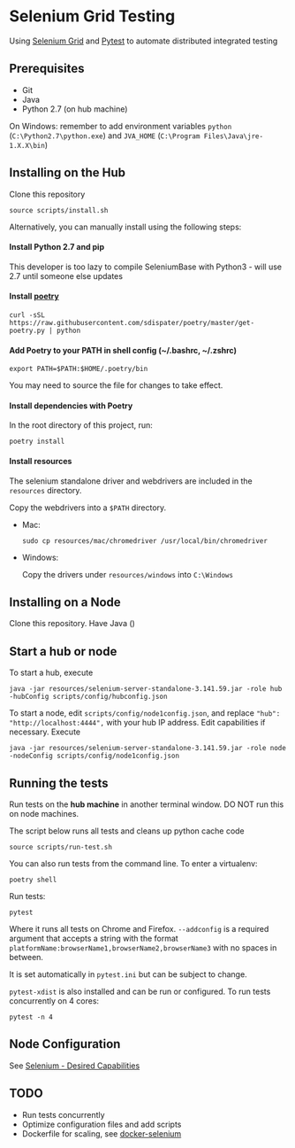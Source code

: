 # Selenium Grid Testing

Using [Selenium Grid](https://www.seleniumhq.org/) and [Pytest](https://docs.pytest.org/en/latest/) to automate distributed integrated testing

## Prerequisites

* Git
* Java
* Python 2.7 (on hub machine)

On Windows: remember to add environment variables `python` (`C:\Python2.7\python.exe`) and `JVA_HOME` (`C:\Program Files\Java\jre-1.X.X\bin`)

## Installing on the Hub

Clone this repository

```
source scripts/install.sh
```

Alternatively, you can manually install using the following steps:

#### Install Python 2.7 and pip

This developer is too lazy to compile SeleniumBase with Python3 - will use 2.7 until someone else updates

#### Install [poetry](https://github.com/sdispater/poetry) 

```
curl -sSL https://raw.githubusercontent.com/sdispater/poetry/master/get-poetry.py | python
```

#### Add Poetry to your PATH in shell config (~/.bashrc, ~/.zshrc)

```
export PATH=$PATH:$HOME/.poetry/bin
```

You may need to source the file for changes to take effect.


#### Install dependencies with Poetry

In the root directory of this project, run:

```
poetry install
```

#### Install resources

The selenium standalone driver and webdrivers are included in the `resources` directory.

Copy the webdrivers into a `$PATH` directory.

* Mac: 

    ```
    sudo cp resources/mac/chromedriver /usr/local/bin/chromedriver
    ```

* Windows:

    Copy the drivers under `resources/windows` into `C:\Windows`
    
## Installing on a Node

Clone this repository. Have Java ()

## Start a hub or node

To start a hub, execute

```
java -jar resources/selenium-server-standalone-3.141.59.jar -role hub -hubConfig scripts/config/hubconfig.json
```

To start a node, edit `scripts/config/node1config.json`, and replace `"hub": "http://localhost:4444",` with your hub IP address. Edit capabilities if necessary. Execute

```
java -jar resources/selenium-server-standalone-3.141.59.jar -role node -nodeConfig scripts/config/node1config.json
```

## Running the tests

Run tests on the **hub machine** in another terminal window. DO NOT run this on node machines.

The script below runs all tests and cleans up python cache code

```
source scripts/run-test.sh
```

You can also run tests from the command line. To enter a virtualenv:

```
poetry shell
```

Run tests:

```
pytest
```

Where it runs all tests on Chrome and Firefox. `--addconfig` is a required argument that accepts a string with the format `platformName:browserName1,browserName2,browserName3` with no spaces in between. 

It is set automatically in `pytest.ini` but can be subject to change.

`pytest-xdist` is also installed and can be run or configured. To run tests concurrently on 4 cores:

```
pytest -n 4
``` 

## Node Configuration

See [Selenium - Desired Capabilities](https://github.com/SeleniumHQ/selenium/wiki/DesiredCapabilities)

## TODO

* Run tests concurrently
* Optimize configuration files and add scripts
* Dockerfile for scaling, see [docker-selenium](https://github.com/SeleniumHQ/docker-selenium)